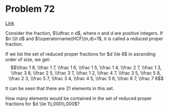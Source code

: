 # Problem 72

[Link](https://projecteuler.net/problem=72)

Consider the fraction, $\\dfrac n d$, where $n$ and $d$ are positive integers. If $n \\lt d$ and $\\operatorname{HCF}(n,d)=1$, it is called a reduced proper fraction.

If we list the set of reduced proper fractions for $d \\le 8$ in ascending order of size, we get: $$\\frac 1 8, \\frac 1 7, \\frac 1 6, \\frac 1 5, \\frac 1 4, \\frac 2 7, \\frac 1 3, \\frac 3 8, \\frac 2 5, \\frac 3 7, \\frac 1 2, \\frac 4 7, \\frac 3 5, \\frac 5 8, \\frac 2 3, \\frac 5 7, \\frac 3 4, \\frac 4 5, \\frac 5 6, \\frac 6 7, \\frac 7 8$$

It can be seen that there are $21$ elements in this set.

How many elements would be contained in the set of reduced proper fractions for $d \\le 1\\,000\\,000$?